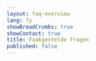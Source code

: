 ```yaml
---
layout: faq-overview
lang: fy
showBreadCrumbs: true
showContact: true
title: Faakgestelde fragen
published: false
---
```

